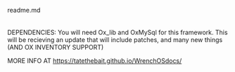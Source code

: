 readme.md
<br>
<br>
<br>
DEPENDENCIES:
You will need Ox_lib and OxMySql for this framework.
This will be recieving an update that will include patches, and many new things (AND OX INVENTORY SUPPORT)

MORE INFO AT <a>https://tatethebait.github.io/WrenchOSdocs/</a>

